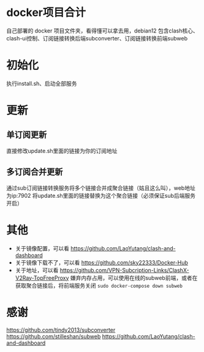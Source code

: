 # docker项目合计
自己部署的 docker 项目文件夹，看得懂可以拿去用，debian12
包含clash核心、clash-ui控制、订阅链接转换后端subconverter、订阅链接转换前端subweb

# 初始化
执行install.sh、启动全部服务
# 更新
## 单订阅更新
直接修改update.sh里面的链接为你的订阅地址

## 多订阅合并更新
通过sub订阅链接转换服务将多个链接合并成聚合链接（姑且这么叫），web地址为ip:7902
将update.sh里面的链接替换为这个聚合链接（必须保证sub后端服务开启）

# 其他
- 关于镜像配置，可以看 https://github.com/LaoYutang/clash-and-dashboard
- 关于镜像下载不了，可以看 https://github.com/sky22333/Docker-Hub
- 关于地址，可以看 https://github.com/VPN-Subcription-Links/ClashX-V2Ray-TopFreeProxy
嫌弃内存占用，可以使用在线的subweb前端，或者在获取聚合链接后，将前端服务关闭
```sudo docker-compose down subweb```



# 感谢
https://github.com/tindy2013/subconverter
https://github.com/stilleshan/subweb
https://github.com/LaoYutang/clash-and-dashboard